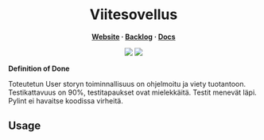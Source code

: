

<h1 align="center">Viitesovellus</h3>
<b>
  <p align="center">
    <a href="https://viitesovellus.fly.dev/">Website</a>
    ·
    <a href="https://docs.google.com/spreadsheets/d/1p1A37PK2yHurjrkDhkwlJjbcCk2LaQK1XVaVGVVQgHk/edit?usp=sharing">Backlog</a>
    ·
    <a href="docs">Docs</a>
  </p>
</b>

<p align="center">
  <img src="https://github.com/Siniset/Ohtu_2022/workflows/CI/badge.svg" />
  <a href="https://codecov.io/gh/varvikko/Ohtu_2022">
    <img src="https://codecov.io/gh/varvikko/Ohtu_2022/branch/main/graph/badge.svg?token=YW4Z0ROFY5)" />
   </a>
</p>

__Definition of Done__

Toteutetun User storyn toiminnallisuus on ohjelmoitu ja viety tuotantoon. 
Testikattavuus on 90%, testitapaukset ovat mielekkäitä. 
Testit menevät läpi. Pylint ei havaitse koodissa virheitä.

## Usage
